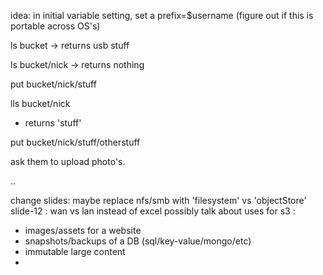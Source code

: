 idea: in initial variable setting, set a prefix=$username (figure out if this is portable across OS's)




ls bucket
-> returns usb stuff

ls bucket/nick
-> returns nothing


put bucket/nick/stuff

lls bucket/nick

- returns 'stuff'

put bucket/nick/stuff/otherstuff


ask them to upload photo's.


..


change slides: maybe replace nfs/smb with 'filesystem' vs 'objectStore'
slide-12 : wan vs lan instead of excel
possibly talk about uses for s3 :

* images/assets for a website
* snapshots/backups of a DB (sql/key-value/mongo/etc)
* immutable large content
*
